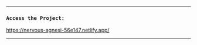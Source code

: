 --------------------------------------------------------------------------

### `Access the Project:`

https://nervous-agnesi-56e147.netlify.app/

--------------------------------------------------------------------------
